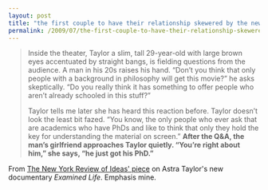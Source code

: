 ```yaml
---
layout: post
title: "the first couple to have their relationship skewered by the new york review of ideas"
permalink: /2009/07/the-first-couple-to-have-their-relationship-skewered-by-the-new-york-review-of-ideas.html
---
```


<p><blockquote><p>Inside the theater, Taylor a slim, tall 29-year-old with large brown eyes accentuated by straight bangs, is fielding questions from the audience. A man in his 20s raises his hand. “Don’t you think that only people with a background in philosophy will get this movie?” he asks skeptically. “Do you really think it has something to offer people who aren’t already schooled in this stuff?” </p>
<p>Taylor tells me later she has heard this reaction before. Taylor doesn’t look the least bit fazed. “You know, the only people who ever ask that are academics who have PhDs and like to think that only they hold the key for understanding the material on screen.” <strong>After the Q&amp;A, the man’s girlfriend approaches Taylor quietly. “You’re right about him,” she says, “he just got his PhD.”</strong> </p>
<p></p></blockquote>

<p>From <a href="http://www.newyorkreviewofideas.com/2009/06/age-of-enlightenment/">The New York Review of Ideas' piece</a> on Astra Taylor's new documentary <i>Examined Life</i>. Emphasis mine.</p></p>

<p></p>


